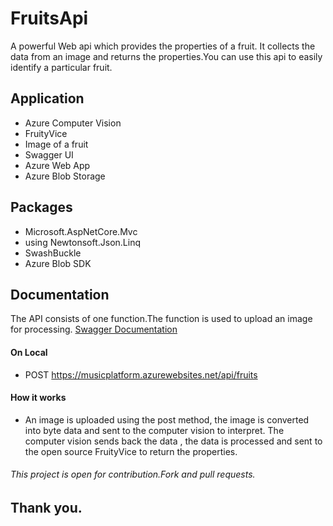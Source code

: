 # FruitsApi
 A powerful Web api which provides the properties of a fruit. It collects the data from an image and returns the properties.You can use this api to easily identify a particular fruit.
 
 ## Application
 -  Azure Computer Vision
 -  FruityVice
 -  Image of a fruit
 -  Swagger UI
 -  Azure Web App
 -  Azure Blob Storage
 
 ## Packages
- Microsoft.AspNetCore.Mvc
- using Newtonsoft.Json.Linq
- SwashBuckle
- Azure Blob SDK

## Documentation
The API consists of one function.The function is used to upload an image for processing. 
[Swagger Documentation]("https://fruitapi.azurewebsites.net/index.html")
#### On Local
- POST https://musicplatform.azurewebsites.net/api/fruits

#### How it works
- An image is uploaded using the post method, the image is converted into byte data and sent to the computer vision to interpret. The computer vision sends back the data , the data is processed and sent to the open source FruityVice to return the properties.
 
###### This project is open for contribution.Fork and pull requests.
## Thank you.
 
